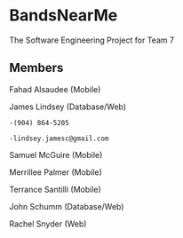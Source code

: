 # BandsNearMe

The Software Engineering Project for Team 7

Members
-----------------
Fahad Alsaudee (Mobile)

James Lindsey (Database/Web)

    -(904) 864-5205

    -lindsey.jamesc@gmail.com

Samuel McGuire (Mobile)

Merrillee Palmer (Mobile)

Terrance Santilli (Mobile)

John Schumm (Database/Web)

Rachel Snyder (Web)
